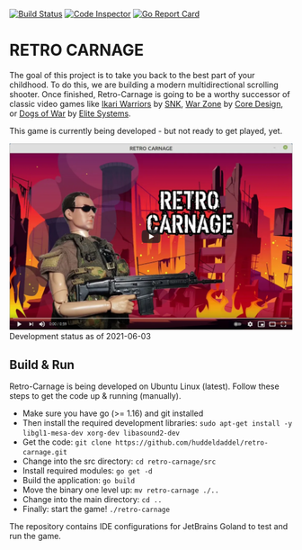 [![Build Status](https://dev.azure.com/huddeldaddel/Personal%20Projects/_apis/build/status/huddeldaddel.retro-carnage?branchName=main)](https://dev.azure.com/huddeldaddel/Personal%20Projects/_build/latest?definitionId=12&branchName=main)
[![Code Inspector](https://www.code-inspector.com/project/15536/score/svg)](https://frontend.code-inspector.com/public/project/15536/retro-carnage/dashboard)
[![Go Report Card](https://goreportcard.com/badge/github.com/huddeldaddel/retro-carnage)](https://goreportcard.com/report/github.com/huddeldaddel/retro-carnage)

# RETRO CARNAGE

The goal of this project is to take you back to the best part of your childhood. To do this, we are building a modern
multidirectional scrolling shooter. Once finished, Retro-Carnage is going to be a worthy successor of classic video
games like [Ikari Warriors](https://en.wikipedia.org/wiki/Ikari_Warriors) by [SNK](http://www.snk-corp.co.jp/),
[War Zone](https://core-design.com/warzone.html) by [Core Design](https://core-design.com/), or
[Dogs of War](https://en.wikipedia.org/wiki/Dogs_of_War_(1989_video_game))
by [Elite Systems](http://www.elite-systems.co.uk).

This game is currently being developed - but not ready to get played, yet.

[![Watch the video](docs/images/youtube-2021-06-03.png)](https://youtu.be/7Id8BZXu6S0)
Development status as of 2021-06-03

## Build & Run

Retro-Carnage is being developed on Ubuntu Linux (latest). Follow these steps to get the code up & running (manually).

- Make sure you have go (>= 1.16) and git installed
- Then install the required development libraries: `sudo apt-get install -y libgl1-mesa-dev xorg-dev libasound2-dev`
- Get the code: `git clone https://github.com/huddeldaddel/retro-carnage.git`
- Change into the src directory: `cd retro-carnage/src`
- Install required modules: `go get -d`
- Build the application: `go build`
- Move the binary one level up: `mv retro-carnage ./..`
- Change into the main directory: `cd ..`
- Finally: start the game! `./retro-carnage`

The repository contains IDE configurations for JetBrains Goland to test and run the game.
